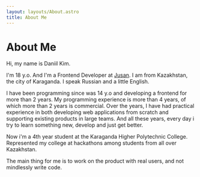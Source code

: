 ```yaml
---
layout: layouts/About.astro
title: About Me
---
```


# About Me

Hi, my name is Daniil Kim.

I'm 18 y.o. And I'm a Frontend Developer at [Jusan](https://jusan.kz/). I am from Kazakhstan, the city of Karaganda. I speak Russian and a little English.

I have been programming since was 14 y.o and developing a frontend for more than 2 years. My programming experience is more than 4 years, of which more than 2 years is commercial. Over the years, I have had practical experience in both developing web applications from scratch and supporting existing products in large teams. And all these years, every day i try to learn something new, develop and just get better.

Now i'm a 4th year student at the Karaganda Higher Polytechnic College. Represented my college at hackathons among students from all over Kazakhstan.

The main thing for me is to work on the product with real users, and not mindlessly write code.

